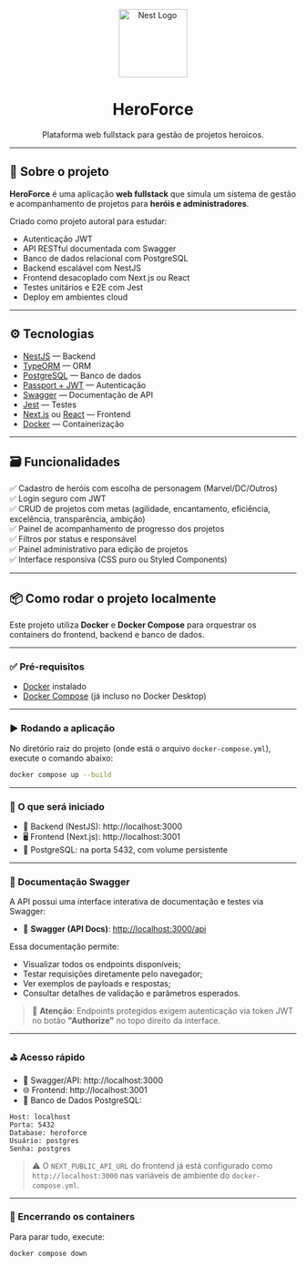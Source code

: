 <p align="center">
  <img src="https://nestjs.com/img/logo-small.svg" width="120" alt="Nest Logo" />
</p>

<h1 align="center">HeroForce</h1>

<p align="center">
  Plataforma web fullstack para gestão de projetos heroicos.
</p>

---

## 🚀 Sobre o projeto

**HeroForce** é uma aplicação **web fullstack** que simula um sistema de gestão e acompanhamento de projetos para **heróis e administradores**.

Criado como projeto autoral para estudar:

- Autenticação JWT  
- API RESTful documentada com Swagger  
- Banco de dados relacional com PostgreSQL  
- Backend escalável com NestJS  
- Frontend desacoplado com Next.js ou React  
- Testes unitários e E2E com Jest  
- Deploy em ambientes cloud  

---

## ⚙️ Tecnologias

- [NestJS](https://nestjs.com/) — Backend  
- [TypeORM](https://typeorm.io/) — ORM  
- [PostgreSQL](https://www.postgresql.org/) — Banco de dados  
- [Passport + JWT](https://docs.nestjs.com/security/authentication) — Autenticação  
- [Swagger](https://swagger.io/) — Documentação de API  
- [Jest](https://jestjs.io/) — Testes  
- [Next.js](https://nextjs.org/) ou [React](https://react.dev/) — Frontend  
- [Docker](https://www.docker.com/) — Containerização  

---

## 🗃️ Funcionalidades

✅ Cadastro de heróis com escolha de personagem (Marvel/DC/Outros)  
✅ Login seguro com JWT  
✅ CRUD de projetos com metas (agilidade, encantamento, eficiência, excelência, transparência, ambição)  
✅ Painel de acompanhamento de progresso dos projetos  
✅ Filtros por status e responsável  
✅ Painel administrativo para edição de projetos  
✅ Interface responsiva (CSS puro ou Styled Components)  

---

## 📦 Como rodar o projeto localmente

Este projeto utiliza **Docker** e **Docker Compose** para orquestrar os containers do frontend, backend e banco de dados.

---

### ✅ Pré-requisitos

- [Docker](https://www.docker.com/get-started) instalado  
- [Docker Compose](https://docs.docker.com/compose/) (já incluso no Docker Desktop)

---

### ▶️ Rodando a aplicação

No diretório raiz do projeto (onde está o arquivo `docker-compose.yml`), execute o comando abaixo:

```bash
docker compose up --build
```

---

### 🧰 O que será iniciado

- 🔧 Backend (NestJS): http://localhost:3000  
- 🖥️ Frontend (Next.js): http://localhost:3001  
- 🐘 PostgreSQL: na porta 5432, com volume persistente

---

### 📘 Documentação Swagger

A API possui uma interface interativa de documentação e testes via Swagger:

- 🧠 **Swagger (API Docs)**: [http://localhost:3000/api](http://localhost:3000/api)

Essa documentação permite:

- Visualizar todos os endpoints disponíveis;
- Testar requisições diretamente pelo navegador;
- Ver exemplos de payloads e respostas;
- Consultar detalhes de validação e parâmetros esperados.

> 🔐 **Atenção**: Endpoints protegidos exigem autenticação via token JWT no botão **"Authorize"** no topo direito da interface.

---

### ⛳ Acesso rápido

- 🧠 Swagger/API: http://localhost:3000  
- 🌐 Frontend: http://localhost:3001  
- 🐘 Banco de Dados PostgreSQL:

```text
Host: localhost
Porta: 5432
Database: heroforce
Usuário: postgres
Senha: postgres
```

> ⚠️ O `NEXT_PUBLIC_API_URL` do frontend já está configurado como `http://localhost:3000` nas variáveis de ambiente do `docker-compose.yml`.

---

### 🛑 Encerrando os containers

Para parar tudo, execute:

```bash
docker compose down
```
